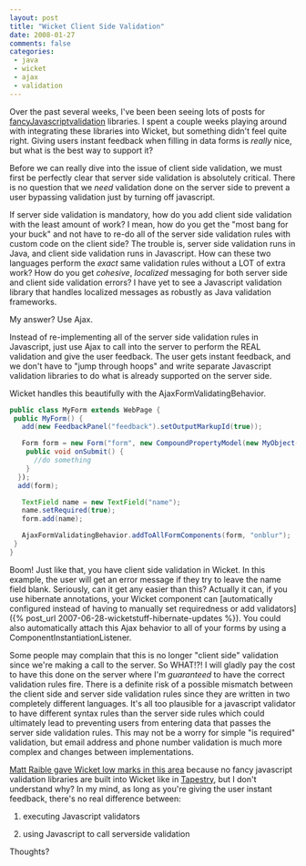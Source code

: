 ```yaml
---
layout: post
title: "Wicket Client Side Validation"
date: 2008-01-27
comments: false
categories:
 - java
 - wicket
 - ajax
 - validation
---
```


Over the past several weeks, I've been been seeing lots of posts for [fancy](http://extjs.com/deploy/ext/examples/form/dynamic.html)[Javascript](http://www.jsvalidate.com/)[validation](http://tetlaw.id.au/view/javascript/really-easy-field-validation) libraries. I spent a couple weeks playing around with integrating these libraries into Wicket, but something didn't feel quite right. Giving users instant feedback when filling in data forms is *really* nice, but what is the best way to support it?



Before we can really dive into the issue of client side validation, we must first be perfectly clear that server side validation is absolutely critical. There is no question that we *need* validation done on the server side to prevent a user bypassing validation just by turning off javascript.



If server side validation is mandatory, how do you add client side validation with the least amount of work? I mean, how do you get the "most bang for your buck" and not have to re-do all of the server side validation rules with custom code on the client side? The trouble is, server side validation runs in Java, and client side validation runs in Javascript. How can these two languages perform the *exact* same validation rules without a LOT of extra work? How do you get *cohesive*, *localized* messaging for both server side and client side validation errors? I have yet to see a Javascript validation library that handles localized messages as robustly as Java validation frameworks.



My answer? Use Ajax.



Instead of re-implementing all of the server side validation rules in Javascript, just use Ajax to call into the server to perform the REAL validation and give the user feedback. The user gets instant feedback, and we don't have to "jump through hoops" and write separate Javascript validation libraries to do what is already supported on the server side.



Wicket handles this beautifully with the AjaxFormValidatingBehavior.


```java
public class MyForm extends WebPage {
 public MyForm() {
   add(new FeedbackPanel("feedback").setOutputMarkupId(true));

   Form form = new Form("form", new CompoundPropertyModel(new MyObject())) {
    public void onSubmit() {
      //do something
    }
  });
  add(form);

   TextField name = new TextField("name");
   name.setRequired(true);
   form.add(name);

   AjaxFormValidatingBehavior.addToAllFormComponents(form, "onblur");
 }
}
```



Boom! Just like that, you have client side validation in Wicket. In this example, the user will get an error message if they try to leave the name field blank. Seriously, can it get any easier than this? Actually it can, if you use hibernate annotations, your Wicket component can [automatically configured instead of having to manually set requiredness or add validators]({% post_url 2007-06-28-wicketstuff-hibernate-updates %}). You could also automatically attach this Ajax behavior to all of your forms by using a ComponentInstantiationListener.



Some people may complain that this is no longer "client side" validation since we're making a call to the server. So WHAT!?! I will gladly pay the cost to have this done on the server where I'm *guaranteed* to have the correct validation rules fire. There is a definite risk of a possible mismatch between the client side and server side validation rules since they are written in two completely different languages. It's all too plausible for a javascript validator to have different syntax rules than the server side rules which could ultimately lead to preventing users from entering data that passes the server side validation rules. This may not be a worry for simple "is required" validation, but email address and phone number validation is much more complex and changes between implementations.



[Matt Raible gave Wicket low marks in this area](http://raibledesigns.com/rd/entry/comparing_jvm_web_frameworks_presentation) because no fancy javascript validation libraries are built into Wicket like in [Tapestry](http://tapestry.apache.org/tapestry4.1/usersguide/clientside-validation.html), but I don't understand why? In my mind, as long as you're giving the user instant feedback, there's no real difference between:



  1. executing Javascript validators


  2. using Javascript to call serverside validation





Thoughts?

